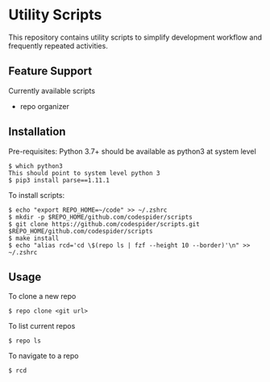 Utility Scripts
===============

This repository contains utility scripts to simplify development workflow and frequently repeated activities.

Feature Support
---------------

Currently available scripts
-   repo organizer

Installation
------------
Pre-requisites:
Python 3.7+ should be available as python3 at system level
``` {.sourceCode .bash}
$ which python3
This should point to system level python 3
$ pip3 install parse==1.11.1
```

To install scripts:

``` {.sourceCode .bash}
$ echo "export REPO_HOME=~/code" >> ~/.zshrc
$ mkdir -p $REPO_HOME/github.com/codespider/scripts
$ git clone https://github.com/codespider/scripts.git $REPO_HOME/github.com/codespider/scripts
$ make install
$ echo "alias rcd='cd \$(repo ls | fzf --height 10 --border)'\n" >> ~/.zshrc 

```

Usage
-----

To clone a new repo

``` {.sourceCode .bash}
$ repo clone <git url>
```

To list current repos

``` {.sourceCode .bash}
$ repo ls
```

To navigate to a repo

``` {.sourceCode .bash}
$ rcd
```


